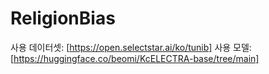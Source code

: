 # ReligionBias
사용 데이터셋: [https://open.selectstar.ai/ko/tunib]
사용 모델: [https://huggingface.co/beomi/KcELECTRA-base/tree/main]
